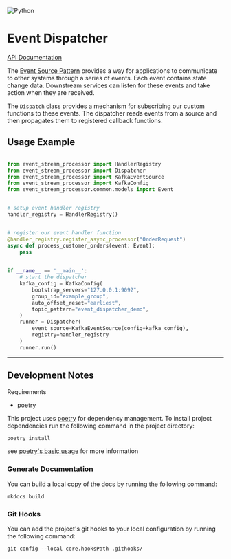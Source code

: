 ![Python](https://img.shields.io/badge/Python-3.9-green?style=flat)


# Event Dispatcher

[API Documentation](https://etiology.github.io/Event-Dispatch/)

The [Event Source Pattern](https://docs.microsoft.com/en-us/azure/architecture/patterns/event-sourcing)
provides a way for applications to communicate to other systems through a series
of events.  Each event contains state change data.  Downstream services can listen 
for these events and take action when they are received.

The `Dispatch` class provides a mechanism for subscribing our custom functions
to these events.  The dispatcher reads events from a source and then 
propagates them to registered callback functions.  


## Usage Example

```python

from event_stream_processor import HandlerRegistry
from event_stream_processor import Dispatcher
from event_stream_processor import KafkaEventSource
from event_stream_processor import KafkaConfig
from event_stream_processor.common.models import Event


# setup event handler registry
handler_registry = HandlerRegistry()


# register our event handler function
@handler_registry.register_async_processor("OrderRequest")
async def process_customer_orders(event: Event):
    pass

 
if __name__ == '__main__':
    # start the dispatcher
    kafka_config = KafkaConfig(
        bootstrap_servers="127.0.0.1:9092",
        group_id="example_group",
        auto_offset_reset="earliest",
        topic_pattern="event_dispatcher_demo",
    )
    runner = Dispatcher(
        event_source=KafkaEventSource(config=kafka_config), 
        registry=handler_registry
    )
    runner.run()


```



----

## Development Notes
Requirements
 - [poetry](https://python-poetry.org/)

This project uses [poetry](https://python-poetry.org/) for dependency management.  To 
install project dependencies run the following command in the project directory:
```shell
poetry install
```
see [poetry's basic usage](https://python-poetry.org/docs/basic-usage/#installing-dependencies-only)
for more information


### Generate Documentation
You can build a local copy of the docs by running the following command:
```shell
mkdocs build
```

### Git Hooks
You can add the project's git hooks to your local configuration by running the 
following command:
```shell
git config --local core.hooksPath .githooks/
```


